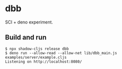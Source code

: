# dbb

SCI + deno experiment.

## Build and run

```
$ npx shadow-cljs release dbb
$ deno run --allow-read --allow-net lib/dbb_main.js examples/server/example.cljs
Listening on http://localhost:8080/
```
